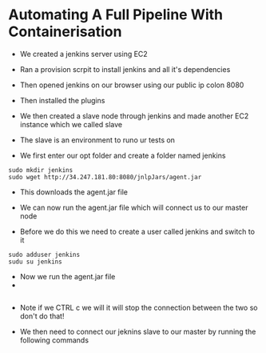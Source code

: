 # Automating A Full Pipeline With Containerisation


- We created a jenkins server using EC2

- Ran a provision scrpit to install jenkins and all it's dependencies

- Then opened jenkins on our browser using our public ip colon 8080

- Then installed the plugins

- We then created a slave node through jenkins and made another EC2 instance which we called slave

- The slave is an environment to runo ur tests on

- We first enter our opt folder and create a folder named jenkins

```
sudo mkdir jenkins
sudo wget http://34.247.181.80:8080/jnlpJars/agent.jar
```

- This downloads the agent.jar file
- We can now run the agent.jar file which will connect us to our master node

- Before we do this we need to create a user called jenkins and switch to it

```
sudo adduser jenkins
sudu su jenkins
```

- Now we run the agent.jar file
- 
```

```

- Note if we CTRL c we will it will stop the connection between the two so don't do that!


- We then need to connect our jeknins slave to our master by running the following commands

